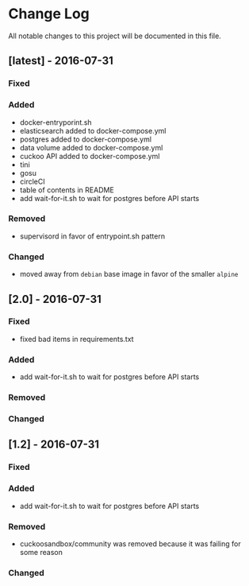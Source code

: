 Change Log
==========

All notable changes to this project will be documented in this file.

[latest] - 2016-07-31
---------------------

### Fixed

### Added

-	docker-entryporint.sh
-	elasticsearch added to docker-compose.yml
-	postgres added to docker-compose.yml
-	data volume added to docker-compose.yml
-	cuckoo API added to docker-compose.yml
-	tini
-	gosu
-	circleCI
-	table of contents in README
- add wait-for-it.sh to wait for postgres before API starts

### Removed

-	supervisord in favor of entrypoint.sh pattern

### Changed

-	moved away from `debian` base image in favor of the smaller `alpine`

[2.0] - 2016-07-31
------------------

### Fixed

-	fixed bad items in requirements.txt

### Added

- add wait-for-it.sh to wait for postgres before API starts

### Removed

### Changed

[1.2] - 2016-07-31
------------------

### Fixed

### Added

- add wait-for-it.sh to wait for postgres before API starts

### Removed

-	cuckoosandbox/community was removed because it was failing for some reason

### Changed
